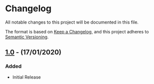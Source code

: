 # Changelog

All notable changes to this project will be documented in this file.

The format is based on [Keep a Changelog](https://keepachangelog.com/en/1.0.0/),
and this project adheres to [Semantic Versioning](https://semver.org/spec/v2.0.0.html).

## [1.0] - (17/01/2020)

### Added
- Initial Release

[unreleased]: https://github.com/bristol-su/support/compare/v1.0...HEAD
[1.0]: https://github.com/bristol-su/support/releases/tag/v0.1...v1.0
[0.1]: https://github.com/bristol-su/support/releases/tag/v0.1
